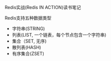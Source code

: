 Redis实战(Redis IN ACTION)读书笔记

Redis支持五种数据类型

- 字符串(STRING)
- 列表(LIST, 一个链表，每个节点包含一个字符串)
- 集合（SET, 无序)
- 散列表(HASH)
- 有序集合(ZSET)
